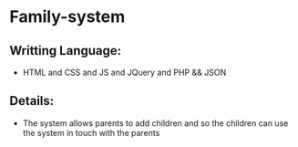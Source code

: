 # Family-system

## Writting Language:
- HTML and CSS and JS and JQuery and PHP && JSON

## Details:
- The system allows parents to add children and so the children can use the system in touch with the parents
